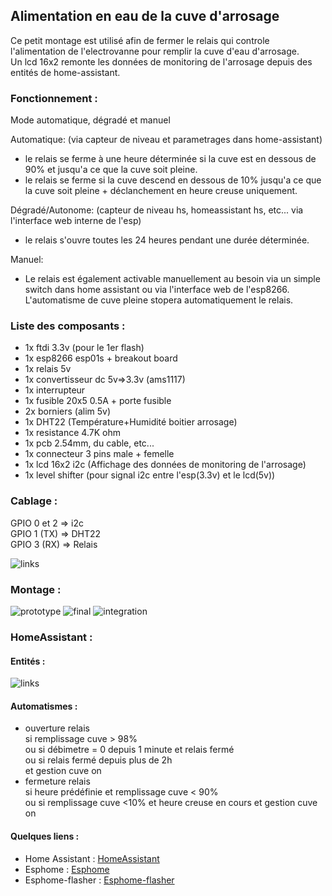 ## Alimentation en eau de la cuve d'arrosage

Ce petit montage est utilisé afin de fermer le relais qui controle l'alimentation de l'electrovanne pour remplir la cuve d'eau d'arrosage.  
Un lcd 16x2 remonte les données de monitoring de l'arrosage depuis des entités de home-assistant.

### Fonctionnement :

Mode automatique, dégradé et manuel

Automatique: (via capteur de niveau et parametrages dans home-assistant) 
 - le relais se ferme à une heure déterminée si la cuve est en dessous de 90% et jusqu'a ce que la cuve soit pleine. 
 - le relais se ferme si la cuve descend en dessous de 10% jusqu'a ce que la cuve soit pleine + déclanchement en heure creuse uniquement. 

Dégradé/Autonome: (capteur de niveau hs, homeassistant hs, etc... via l'interface web interne de l'esp)   
 - le relais s'ouvre toutes les 24 heures pendant une durée déterminée.

Manuel:  
 - Le relais est également activable manuellement au besoin via un simple switch dans home assistant ou via l'interface web de l'esp8266.
 L'automatisme de cuve pleine stopera automatiquement le relais. 

### Liste des composants :

- 1x ftdi 3.3v (pour le 1er flash)
- 1x esp8266 esp01s + breakout board
- 1x relais 5v
- 1x convertisseur dc 5v=>3.3v (ams1117)
- 1x interrupteur
- 1x fusible 20x5 0.5A + porte fusible
- 2x borniers (alim 5v)
- 1x DHT22 (Température+Humidité boitier arrosage) 
- 1x resistance 4.7K ohm
- 1x pcb 2.54mm, du cable, etc...
- 1x connecteur 3 pins male + femelle
- 1x lcd 16x2 i2c (Affichage des données de monitoring de l'arrosage)
- 1x level shifter (pour signal i2c entre l'esp(3.3v) et le lcd(5v))

### Cablage :

GPIO 0 et 2 => i2c  
GPIO 1 (TX) => DHT22  
GPIO 3 (RX) => Relais  

![links](https://github.com/NicoDupont/esp_remplissage_cuve/blob/main/img/shema.png?raw=true)

### Montage :

![prototype](https://github.com/NicoDupont/esp_remplissage_cuve/blob/main/img/proto.jpg?raw=true)
![final](https://github.com/NicoDupont/esp_remplissage_cuve/blob/main/img/pcbok.jpg?raw=true)
![integration](https://github.com/NicoDupont/esp_remplissage_cuve/blob/main/img/boxpcb.jpg?raw=true)


### HomeAssistant :

#### Entités :

![links](https://github.com/NicoDupont/esp_remplissage_cuve/blob/main/img/entite.png?raw=true)

#### Automatismes :

 - ouverture relais   
  si remplissage cuve > 98%    
  ou  si débimetre = 0 depuis 1 minute et relais fermé  
  ou  si relais fermé depuis plus de 2h  
  et gestion cuve on
 - fermeture relais   
  si heure prédéfinie et remplissage cuve < 90%  
  ou si remplissage cuve <10% et heure creuse en cours
  et gestion cuve on

#### Quelques liens :
- Home Assistant : [HomeAssistant](https://www.home-assistant.io/) 
- Esphome : [Esphome](https://esphome.io/index.html) 
- Esphome-flasher : [Esphome-flasher](https://github.com/esphome/esphome-flasher/releases)
    






